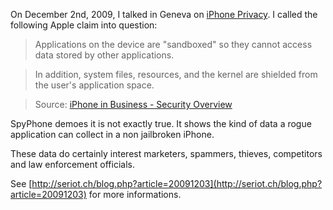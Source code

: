 On December 2nd, 2009, I talked in Geneva on [iPhone Privacy](http://seriot.ch/resources/talks_papers/iPhonePrivacy.pdf). I called the following Apple claim into question:

> Applications on the device are "sandboxed" so they cannot access data stored by other applications.

> In addition, system files, resources, and the kernel are shielded from the user's application space.

> Source: [iPhone in Business - Security Overview](http://images.apple.com/iphone/business/docs/iPhone_Security_Overview.pdf)

SpyPhone demoes it is not exactly true. It shows the kind of data a rogue application can collect in a non jailbroken iPhone.

These data do certainly interest marketers, spammers, thieves, competitors and law enforcement officials.

See [http://seriot.ch/blog.php?article=20091203](http://seriot.ch/blog.php?article=20091203) for more informations.
